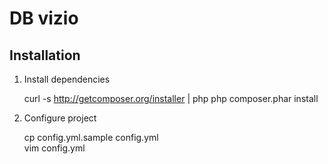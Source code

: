 DB vizio
========

Installation
------------

1. Install dependencies

    curl -s http://getcomposer.org/installer | php
    php composer.phar install

2. Configure project

    cp config.yml.sample config.yml  
    vim config.yml